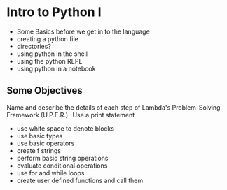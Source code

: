 # Intro to Python I

- Some Basics before we get in to the language
- creating a python file
- directories?
- using python in the shell
- using the python REPL
- using python in a notebook

## Some Objectives
Name and describe the details of each step of Lambda's Problem-Solving Framework (U.P.E.R.)
-Use a print statement
- use white space to denote blocks
- use basic types
- use basic operators
- create f strings
- perform basic string operations
- evaluate conditional operations
- use for and while loops
- create user defined functions and call them